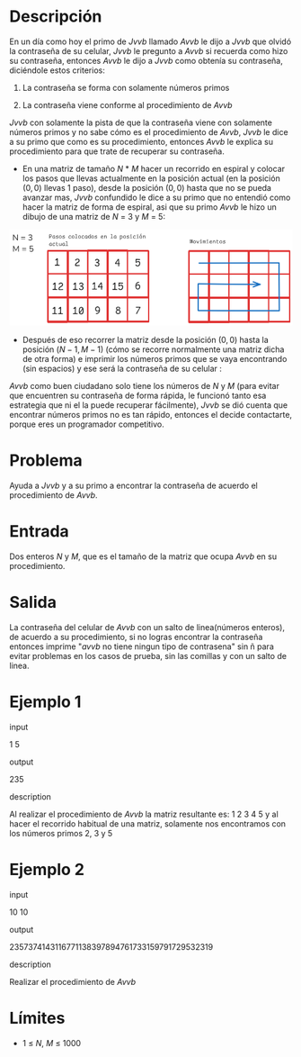 # Descripción
En un día como hoy el primo de _Jvvb_ llamado _Avvb_ le dijo a _Jvvb_ que olvidó la contraseña de su celular, _Jvvb_ le pregunto a _Avvb_ si recuerda como hizo su contraseña, entonces _Avvb_ le dijo a _Jvvb_ como obtenía su contraseña, diciéndole estos criterios:

1. La contraseña se forma con solamente números primos

2. La contraseña viene conforme al procedimiento de _Avvb_

_Jvvb_ con solamente la pista de que la contraseña viene con solamente números primos y no sabe cómo es el procedimiento de _Avvb_, _Jvvb_ le dice a su primo que como es su procedimiento, entonces _Avvb_ le explica su procedimiento para que trate de recuperar su contraseña.

- En una matriz de tamaño $N$ * $M$ hacer un recorrido en espiral y colocar los pasos que llevas actualmente en la posición actual (en la posición $(0,0)$ llevas $1$ paso), desde la posición $(0,0)$ hasta que no se pueda avanzar mas, _Jvvb_ confundido le dice a su primo que no entendió como hacer la matriz de forma de espiral, asi que su primo _Avvb_ le hizo un dibujo de una matriz de $N$ = $3$ y $M$ = $5$:

![](https://raw.githubusercontent.com/JustinoHernandezTellez/La-contrasena-de-Avvb/main/contrasena%20del%20primo%20avvb.png)

- Después de eso recorrer la matriz desde la posición $(0,0)$ hasta la posición $(N - 1, M - 1)$ (cómo se recorre normalmente una matriz dicha de otra forma) e imprimir los números primos que se vaya encontrando (sin espacios) y ese será la contraseña de su celular :

_Avvb_ como buen ciudadano solo tiene los números de $N$ y $M$ (para evitar que encuentren su contraseña de forma rápida, le funcionó tanto esa estrategia que ni el la puede recuperar fácilmente), _Jvvb_ se dió cuenta que encontrar números primos no es tan rápido, entonces el decide contactarte, porque eres un programador competitivo.

# Problema
Ayuda a _Jvvb_ y a su primo
a encontrar la contraseña de acuerdo el procedimiento de _Avvb_.
# Entrada

Dos enteros $N$ y $M$, que es el tamaño de la matriz que ocupa _Avvb_ en su procedimiento.

# Salida

La contraseña del celular de _Avvb_ con un salto de linea(números enteros), de acuerdo a su procedimiento, si no
logras encontrar la contraseña entonces imprime "_avvb_ no tiene ningun tipo de contrasena" sin ñ  para evitar problemas en los casos de prueba, sin las comillas y con un salto de linea.

# Ejemplo 1

input

1 
5

output

235

description

Al realizar el procedimiento de _Avvb_ la matriz resultante es: 1 2 3 4 5 y al hacer el recorrido habitual de una matriz, solamente nos encontramos con los números primos 2, 3 y 5

# Ejemplo 2

input

10
10

output

2357374143116771138397894761733159791729532319

description

Realizar el procedimiento de _Avvb_

# Límites

*  $1$ $≤$ $N$, $M$ $≤$ $1000$
